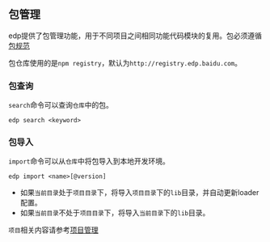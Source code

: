 包管理
------

edp提供了包管理功能，用于不同项目之间相同功能代码模块的复用。包必须遵循[包规范](#)


包仓库使用的是`npm registry`，默认为`http://registry.edp.baidu.com`。


### 包查询

`search`命令可以查询`仓库`中的包。

    edp search <keyword>

### 包导入

`import`命令可以从`仓库`中将包导入到本地开发环境。

    edp import <name>[@version]

- 如果`当前目录`处于`项目目录`下，将导入`项目目录`下的`lib`目录，并自动更新loader配置。
- 如果`当前目录`不处于`项目目录`下，将导入`当前目录`下的`lib`目录。

`项目`相关内容请参考[项目管理](project.md)
